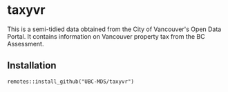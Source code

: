 # taxyvr

This is a semi-tidied data obtained from the City of Vancouver's Open Data Portal. It contains information on Vancouver property tax from the BC Assessment.

## Installation 

```
remotes::install_github("UBC-MDS/taxyvr")
```


